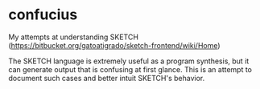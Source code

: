 # confucius
My attempts at understanding SKETCH (https://bitbucket.org/gatoatigrado/sketch-frontend/wiki/Home)

The SKETCH language is extremely useful as a program synthesis, but it can generate output
that is confusing at first glance. This is an attempt to document such cases and better intuit
SKETCH's behavior.
